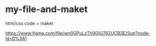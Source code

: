 # my-file-and-maket
html/css code + maket



https://www.figma.com/file/wn0GPuLzTh9GjU762UCB3E/Sup?node-id=0%3A1
